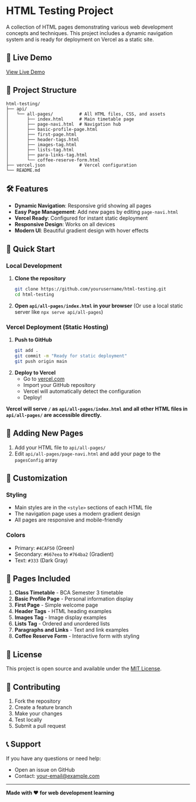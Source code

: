 # HTML Testing Project

A collection of HTML pages demonstrating various web development concepts and techniques. This project includes a dynamic navigation system and is ready for deployment on Vercel as a static site.

## 🚀 Live Demo

[View Live Demo](https://your-vercel-app.vercel.app)

## 📁 Project Structure

```
html-testing/
├── api/
│   └── all-pages/          # All HTML files, CSS, and assets
│       ├── index.html      # Main timetable page
│       ├── page-navi.html  # Navigation hub
│       ├── basic-profile-page.html
│       ├── first-page.html
│       ├── header-tags.html
│       ├── images-tag.html
│       ├── lists-tag.html
│       ├── para-links-tag.html
│       └── coffee-reserve-form.html
├── vercel.json             # Vercel configuration
└── README.md
```

## 🛠️ Features

- **Dynamic Navigation**: Responsive grid showing all pages
- **Easy Page Management**: Add new pages by editing `page-navi.html`
- **Vercel Ready**: Configured for instant static deployment
- **Responsive Design**: Works on all devices
- **Modern UI**: Beautiful gradient design with hover effects

## 🚀 Quick Start

### Local Development

1. **Clone the repository**
   ```bash
   git clone https://github.com/yourusername/html-testing.git
   cd html-testing
   ```
2. **Open `api/all-pages/index.html` in your browser**
   (Or use a local static server like `npx serve api/all-pages`)

### Vercel Deployment (Static Hosting)

1. **Push to GitHub**
   ```bash
   git add .
   git commit -m "Ready for static deployment"
   git push origin main
   ```
2. **Deploy to Vercel**
   - Go to [vercel.com](https://vercel.com)
   - Import your GitHub repository
   - Vercel will automatically detect the configuration
   - Deploy!

**Vercel will serve `/` as `api/all-pages/index.html` and all other HTML files in `api/all-pages/` are accessible directly.**

## 📝 Adding New Pages

1. Add your HTML file to `api/all-pages/`
2. Edit `api/all-pages/page-navi.html` and add your page to the `pagesConfig` array

## 🎨 Customization

### Styling
- Main styles are in the `<style>` sections of each HTML file
- The navigation page uses a modern gradient design
- All pages are responsive and mobile-friendly

### Colors
- Primary: `#4CAF50` (Green)
- Secondary: `#667eea` to `#764ba2` (Gradient)
- Text: `#333` (Dark Gray)

## 📱 Pages Included

1. **Class Timetable** - BCA Semester 3 timetable
2. **Basic Profile Page** - Personal information display
3. **First Page** - Simple welcome page
4. **Header Tags** - HTML heading examples
5. **Images Tag** - Image display examples
6. **Lists Tag** - Ordered and unordered lists
7. **Paragraphs and Links** - Text and link examples
8. **Coffee Reserve Form** - Interactive form with styling

## 📄 License

This project is open source and available under the [MIT License](LICENSE).

## 🤝 Contributing

1. Fork the repository
2. Create a feature branch
3. Make your changes
4. Test locally
5. Submit a pull request

## 📞 Support

If you have any questions or need help:
- Open an issue on GitHub
- Contact: your-email@example.com

---

**Made with ❤️ for web development learning**
